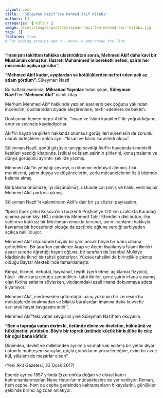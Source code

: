 ```yaml
---
layout: post
title:  "Süleyman Nazif’ten Mehmed Âkif Kitabı"
authors: []
categories: [ Kültür ]
image: assets/images/posts/suleyman-naziften-mehmed-akif-kitabi.jpg
tags: []
featured: true
# For adding excerpt add <!--more--> and break the line
---
```

**“İnanışını taklitten tahkike ulaştırdıktan sonra, Mehmed Akif daha kavi bir Müslüman olmuştur. Hazreti Muhammed’in bereketli nefesi, şairin her mısraında açıkça görülür”.**

**“Mehmed Akif kadar, ayıplardan ve kötülüklerden nefret eden pek az adam gördüm”.** Süleyman Nazif

Bu haftaki eserimiz, **Mihrabad Yayınları**’ndan çıkan, **Süleyman Nazif**’ten“**Mehmed Akif**” isimli kitap.

Merhum Mehmed Akif hakkında yazılan eserlerin pek çoğunu yakından inceledim, dostlarından ziyade eleştirenlere, tekfir edenlere de baktım.
<!--more-->
Dostlarının hemen hepsi Akif’in, “insan ve İslam karakteri” ile yoğrulduğunu, onur ve sevinçle kaydediyorlar.

Akif’in hayatı ve şiirleri hakkında olumsuz görüş ileri sürenlerin de zorunlu olarak birleştikleri nokta aynı. “İnsan ve İslam karakterli oluşu”.

Süleyman Nazif, gönül gözüyle tanıyıp sevdiği Akif’in hayatından muhtelif kesitleri yazdığı kitabında, İstiklal ve İslam şairinin şiirlerini, konuşmalarını ve dünya görüşünü ayrıntılı şekilde yazmış.

Mehmed Akif’in yetiştiği çevreyi, o dönemin edebiyat âlemini, fikir muhitlerini, şairin duygu ve düşüncelerini, zorlu mücadelelerini özlü biçimde kaleme almış.

Bir bakıma önümüze; iyi düşünülmüş, üstünde çalışılmış ve hakkı verilmiş bir Mehmed Akif portresi çıkmış.

Süleyman Nazif’in kaleminden Akif’e dair bir şu sözleri paylaşalım.

“İpekli (İpek şehri Kosova’nın başkenti Priştine’ye 120 km uzaklıkta Karadağ sınırına yakın köy. HÖ.) müderris Mehmed Tahir Efendinin dini bütün, ilim sahibi ve katıksız bir Müslüman olmakla beraber, asrın icaplarını hakkıyla kavramış bir hocaefendi olduğu da ezcümle oğluna verdiği terbiyeden açıkça belli oluyor.

Mehmed Akif ölçüsünde büyük bir şairi ancak böyle bir baba cihana getirebilirdi. Bir taraftan camilerde Arap ve Acem lisanlarıyla İslami ilimleri esaslı surette öğrettiği hayırlı oğluna, bir taraftan da İstanbul Mülkiye İdadisinde ikinci bir tahsil gösteriyor. Yüksek tahsilini de birincilikle çıkmış olduğu Baytar Mektebi’nde tamamlamıştır.

Kimya, hikmet, nebatat, hayvanat, teşrih (şerh etme, açıklama) fizyoloji, hâsılı -dine karşı olduğu zannedilen- tabii ilimler, genç şairin irfana susamış olan fikrine sırlarını söylerken, vicdanındaki ezeli imana dokunmaya adeta kıyamıyor.

Mehmed Akif, medreseden götürdüğü inanç yükünün bir zerresini bu mekteplerde bırakmadan ve bilakis buralardan imanına daha kuvvetle sarılarak hayat kavgasına atıldı”.

Mehmed Akif’teki vatan sevgisini yine Süleyman Nazif’ten okuyalım.

**“Ben o toprağa vatan derim ki, üstünde dinim ve devletim, hükmünü ve hükümetini yürütsün. Böyle bir toprak üstünde küçük bir kulübe ile cılız bir oğul bana kâfidir.**

Dinimden, devlet ve milletimden ayrılmış ve mahrum edilmiş bir yetim diyar üstünde muhteşem saraylar, güçlü çocuklarım yükseleceğine, evim bir avuç kül, sülalem de mezarlar olsun”.

(Yeni Akit Gazetesi, 23 Ocak 2017)

Eserde ayrıca 1857 yılında Erzurum’da doğan ve ulusal kadın kahramanlarımızdan Nene Hatun’un mücadelesine de yer veriliyor. Roman, hem cephe, hem de cephe gerisinden kahramanların hikayelerini, günlükler şeklinde birinci ağızdan anlatıyor.